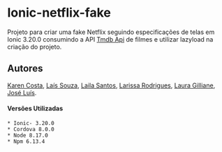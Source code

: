 # Ionic-netflix-fake


Projeto para criar uma fake Netflix seguindo especificações de telas em Ionic 3.20.0 consumindo a API [Tmdb Api](https://developers.themoviedb.org/3/getting-started/introduction) de filmes e utilizar lazyload na criação do projeto.

## Autores 
[Karen Costa](https://github.com/Karencostag), [Laís Souza](https://github.com/Lassouz4), [Laila Santos](https://github.com/LailaSantos), [Larissa Rodrigues](https://github.com/Rodrigues19), [Laura Gilliane](https://github.com/LauraGilliane), [José Luís](https://github.com/jluislima).

#### Versões Utilizadas

```
* Ionic- 3.20.0
* Cordova 8.0.0
* Node 8.17.0
* Npm 6.13.4
```





